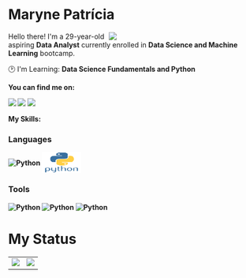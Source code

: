 # Maryne Patrícia 

<img src="https://23748075.fs1.hubspotusercontent-na1.net/hub/23748075/hubfs/Asset%202@2x.png?width=228&height=225&name=Asset%202@2x.png" min-width="300px" max-width="300px" width="300px" align="right">

<p align="left"> 
      Hello there! I'm a 29-year-old aspiring <strong>Data Analyst</strong> currently enrolled in <strong>Data Science and Machine Learning</strong> bootcamp.
</p>

<p align="left">
  🕑 I'm Learning: <strong> Data Science Fundamentals and Python</strong>
</p>

<p align="left">
 <strong>You can find me on:<strong>
</p>

<p align="left">
  <a style="text-decoration: none;" href="mailto:marynepsilva@gmail.com">
    <img src="https://img.shields.io/badge/-Gmail-gray?style=flat-square&labelColor=white&logo=gmail&logoColor=gray&link=mailto:marynepsilva@gmail.com" />
  </a>
  
  <a style="text-decoration: none;" href="https://twitter.com/mcaustica" alt="Twitter">
    <img src="https://img.shields.io/badge/-Twitter-gray?style=flat-square&labelColor=gray&logo=twitter&logoColor=white"/>
  </a>
  
  <a style="text-decoration: none;" href="https://www.linkedin.com/in/maryne-patr%C3%ADcia-5860b26a/" alt="LinkedIn">
    <img src="https://img.shields.io/badge/-Linkedin-gray?style=flat-square&labelColor=gray&logo=Linkedin&logoColor=white&link=https://www.linkedin.com/in/sandy-piropo-67b113217/"/>
  </a>
</p>

<strong>My Skills:<strong>
  

<h3>Languages</h3>

<img align="center" alt="Python" height="42" width="80" src='https://upload.wikimedia.org/wikipedia/commons/8/87/Sql_data_base_with_logo.png'>
<img align="center" alt="Python" height="42" width="80" src="https://github.com/devicons/devicon/blob/master/icons/python/python-original-wordmark.svg">

<h3>Tools</h3>

<img align="center" alt="Python" height="42" width="80" src='https://blog.t.ly/wp-content/uploads/2022/08/Google-Sheets-T.LY_.png'>
<img align="center" alt="Python" height="auto" width="50" src='https://upload.wikimedia.org/wikipedia/commons/thumb/7/73/Microsoft_Excel_2013-2019_logo.svg/1200px-Microsoft_Excel_2013-2019_logo.svg.png'>
<img align="center" alt="Python" height="52" width="90" src='https://logohistory.net/wp-content/uploads/2023/05/Power-BI-Symbol.png'>


# My Status
<div>
  <table style="margin: 0 auto;" align="center">
    <tr>
      <td>
        <img height="170px" src="https://github-readme-streak-stats.herokuapp.com/?user=marynepatricia&theme=react&hide_border=false"/>
      </td>
      <td>
        <img height="170px" src="https://github-readme-stats.vercel.app/api/top-langs/?username=marynepatricia&layout=compact&theme=react&count_private=true"/>
      </td>
    </tr>
  </table>
</div>

